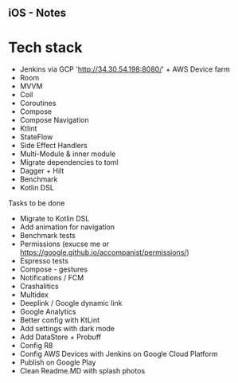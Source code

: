 ## iOS - Notes

# Tech stack
* Jenkins via GCP  'http://34.30.54.198:8080/' + AWS Device farm
* Room
* MVVM
* Coil
* Coroutines
* Compose
* Compose Navigation
* Ktlint
* StateFlow 
* Side Effect Handlers
* Multi-Module & inner module
* Migrate dependencies to toml
* Dagger + Hilt
* Benchmark
* Kotlin DSL 


Tasks to be done
* Migrate to Kotlin DSL
* Add animation for navigation
* Benchmark tests
* Permissions (exucse me or https://google.github.io/accompanist/permissions/)
* Espresso tests
* Compose - gestures
* Notifications  / FCM
* Crashalitics
* Multidex
* Deeplink / Google dynamic link
* Google Analytics
* Better config with KtLint 
* Add settings with dark mode 
* Add DataStore + Probuff
* Config R8
* Config AWS Devices with Jenkins on Google Cloud Platform
* Publish on Google Play
* Clean Readme.MD with splash photos

